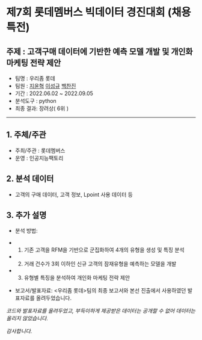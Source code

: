 # 제7회 롯데멤버스 빅데이터 경진대회 (채용 특전) 

## 주제 : 고객구매 데이터에 기반한 예측 모델 개발 및 개인화 마케팅 전략 제안

- 팀명 : 우리좀 롯데
- 팀원 : [지윤혁](https://github.com/JIYUNHYEOK) [이성규](https://github.com/kyuhub) [백찬진](https://github.com/Chanjinee)
- 기간 : 2022.06.02 ~ 2022.09.05
- 분석도구 : python
- 최종 결과: 장려상( 6위 )

-----------------------------------------------------------------------------------------

## 1. 주체/주관

- 주최/주관 : 롯데멤버스
- 운영 : 인공지능팩토리

## 2. 분석 데이터

- 고객의 구매 데이터, 고객 정보, Lpoint 사용 데이터 등

## 3. 추가 설명

- 분석 방법: 
- 1) 기존 고객을 RFM을 기반으로 군집화하여 4개의 유형을 생성 및 특징 분석
- 2) 거래 건수가 3회 이하인 신규 고객의 잠재유형을 예측하는 모델을 개발
- 3) 유형별 특징을 분석하여 개인화 마케팅 전략 제안

- 보고서/발표자료: <우리좀 롯데>팀의 최종 보고서와 본선 진출에서 사용하였던 발표자료를 올려두었습니다.


*코드와 발표자료를 올려두었고, 부득이하게 제공받은 데이터는 공개할 수 없어 데이터는 올리지 않았습니다.*

*감사합니다.*
